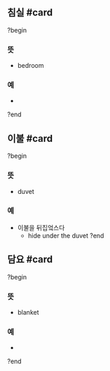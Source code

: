 ## 침실 #card
?begin
### 뜻
- bedroom
### 예
-
?end

## 이불 #card
?begin
### 뜻
- duvet
### 예
- 이불을 뒤집엌스다
	- hide under the duvet
?end

## 담요 #card
?begin
### 뜻
- blanket
### 예
-
?end

